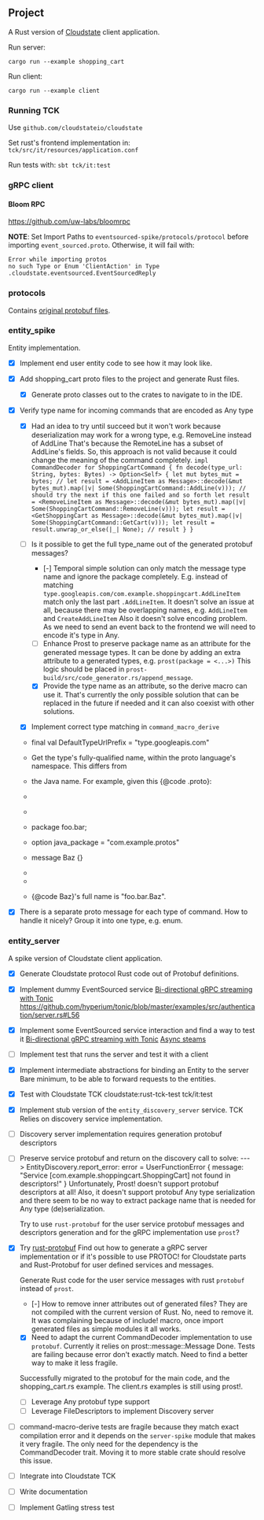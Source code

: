 
## Project

A Rust version of [Cloudstate](https://cloudstate.io/docs/index.html) client application.

Run server:
```
cargo run --example shopping_cart
```

Run client:
```
cargo run --example client
```

### Running TCK

Use `github.com/cloudstateio/cloudstate`

Set rust's frontend implementation in: `tck/src/it/resources/application.conf`

Run tests with: `sbt tck/it:test`


### gRPC client

#### Bloom RPC

https://github.com/uw-labs/bloomrpc

**NOTE**: Set Import Paths to `eventsourced-spike/protocols/protocol` before importing `event_sourced.proto`. Otherwise, it will fail with:
```
Error while importing protos
no such Type or Enum 'ClientAction' in Type .cloudstate.eventsourced.EventSourcedReply
```


### protocols

Contains [original protobuf files](https://github.com/cloudstateio/cloudstate/tree/master/protocols).

### entity_spike

Entity implementation.

- [x] Implement end user entity code to see how it may look like.
- [x] Add shopping_cart proto files to the project and generate Rust files.
    - [x] Generate proto classes out to the crates to navigate to in the IDE.

- [x] Verify type name for incoming commands that are encoded as Any type

    - [x] Had an idea to try until succeed but it won't work because deserialization may work for a wrong type, e.g. RemoveLine instead of AddLine
        That's because the RemoteLine has a subset of AddLine's fields.
        So, this approach is not valid because it could change the meaning of the command completely.
            ```
            impl CommandDecoder for ShoppingCartCommand {
                fn decode(type_url: String, bytes: Bytes) -> Option<Self> {
                    let mut bytes_mut = bytes;
                    //
                    let result = <AddLineItem as Message>::decode(&mut bytes_mut).map(|v| Some(ShoppingCartCommand::AddLine(v)));
                    // should try the next if this one failed and so forth
                    let result = <RemoveLineItem as Message>::decode(&mut bytes_mut).map(|v| Some(ShoppingCartCommand::RemoveLine(v)));
                    let result = <GetShoppingCart as Message>::decode(&mut bytes_mut).map(|v| Some(ShoppingCartCommand::GetCart(v)));
                    let result = result.unwrap_or_else(|_| None);
                    //
                    result
                }
            }
            ```

    - [ ] Is it possible to get the full type_name out of the generated protobuf messages?
        - [-] Temporal simple solution can only match the message type name and ignore the package completely.
            E.g. instead of matching `type.googleapis.com/com.example.shoppingcart.AddLineItem` match only the last part `.AddLineItem`.
            It doesn't solve an issue at all, because there may be overlapping names, e.g. `AddLineItem` and `CreateAddLineItem`
            Also it doesn't solve encoding problem. As we need to send an event back to the frontend we will need to encode it's type in Any.
        - [ ] Enhance Prost to preserve package name as an attribute for the generated message types.
            It can be done by adding an extra attribute to a generated types, e.g. `prost(package = <...>)`
            This logic should be placed in `prost-build/src/code_generator.rs/append_message`.
        - [x] Provide the type name as an attribute, so the derive macro can use it.
            That's currently the only possible solution that can be replaced in the future if needed and it can also coexist with other solutions.
            
    - [x] Implement correct type matching in `command_macro_derive`

     * final val DefaultTypeUrlPrefix = "type.googleapis.com"

     * Get the type's fully-qualified name, within the proto language's namespace. This differs from
     * the Java name. For example, given this {@code .proto}:
     *
     * <pre>
     *   package foo.bar;
     *   option java_package = "com.example.protos"
     *   message Baz {}
     * </pre>
     *
     * {@code Baz}'s full name is "foo.bar.Baz".    
     
     
    
- [x] There is a separate proto message for each type of command. How to handle it nicely?
    Group it into one type, e.g. enum.


### entity_server

A spike version of Cloudstate client application.


- [x] Generate Cloudstate protocol Rust code out of Protobuf definitions.

- [x] Implement dummy EventSourced service
    [Bi-directional gRPC streaming with Tonic](https://github.com/hyperium/tonic/blob/master/examples/routeguide-tutorial.md)
    https://github.com/hyperium/tonic/blob/master/examples/src/authentication/server.rs#L56
    
- [x] Implement some EventSourced service interaction and find a way to test it
    [Bi-directional gRPC streaming with Tonic](https://github.com/hyperium/tonic/blob/master/examples/routeguide-tutorial.md#server-state)
    [Async steams](https://github.com/tokio-rs/async-stream)
    
- [ ] Implement test that runs the server and test it with a client

- [x] Implement intermediate abstractions for binding an Entity to the server
    Bare minimum, to be able to forward requests to the entities.

- [x] Test with Cloudstate TCK
    cloudstate:rust-tck-test
    tck/it:test

- [x] Implement stub version of the `entity_discovery_server` service. TCK Relies on discovery service implementation.

- [ ] Discovery server implementation requires generation protobuf descriptors
    
- [ ] Preserve service protobuf and return on the discovery call to solve:
    ---> EntityDiscovery.report_error: error = UserFunctionError { message: "Service [com.example.shoppingcart.ShoppingCart] not found in descriptors!" }
    Unfortunately, Prost! doesn't support protobuf descriptors at all! 
    Also, it doesn't support protobuf Any type serialization and there seem to be no way to extract package name that is needed for Any type (de)serialization.
    
    Try to use `rust-protobuf` for the user service protobuf messages and descriptors generation and for the gRPC implementation use `prost`?

- [x] Try [rust-protobuf](https://github.com/stepancheg/rust-protobuf)
    Find out how to generate a gRPC server implementation or if it's possible to use PROTOC! for Cloudstate parts and Rust-Protobuf for user defined services and messages.

    Generate Rust code for the user service messages with rust `protobuf` instead of `prost`.
    
    - [-] How to remove inner attributes out of generated files? They are not compiled with the current version of Rust.
        No, need to remove it. It was complaining because of include! macro, once import generated files as simple modules it all works.
    
    - [x] Need to adapt the current CommandDecoder implementation to use `protobuf`. Currently it relies on  prost::message::Message
        Done. Tests are failing because error don't exactly match. Need to find a better way to make it less fragile.
        
    Successfully migrated to the protobuf for the main code, and the shopping_cart.rs example. The client.rs examples is still using prost!.
    
    - [ ] Leverage Any protobuf type support
    - [ ] Leverage FileDescriptors to implement Discovery server

- [ ] command-macro-derive tests are fragile because they match exact compilation error and it depends on the `server-spike` module that makes it very fragile. The only need for the dependency is the CommandDecoder trait. Moving it to more stable crate should resolve this issue.
    
        
- [ ] Integrate into Cloudstate TCK        

- [ ] Write documentation

- [ ] Implement Gatling stress test

